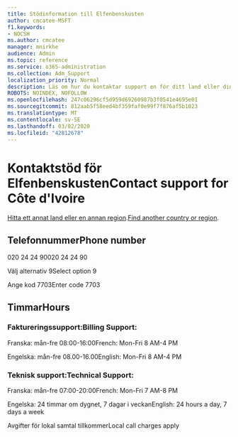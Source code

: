 ```yaml
---
title: Stödinformation till Elfenbenskusten
author: cmcatee-MSFT
f1.keywords:
- NOCSH
ms.author: cmcatee
manager: mnirkhe
audience: Admin
ms.topic: reference
ms.service: o365-administration
ms.collection: Adm_Support
localization_priority: Normal
description: Läs om hur du kontaktar support en för ditt land eller din region.
ROBOTS: NOINDEX, NOFOLLOW
ms.openlocfilehash: 247c06296cf5d959d69260987b3f0541e4695e01
ms.sourcegitcommit: 812aab5f58eed4bf359faf0e99f7f876af5b1023
ms.translationtype: MT
ms.contentlocale: sv-SE
ms.lasthandoff: 03/02/2020
ms.locfileid: "42812678"
---
```

# <a name="contact-support-for-cte-divoire"></a><span data-ttu-id="30581-103">Kontaktstöd för Elfenbenskusten</span><span class="sxs-lookup"><span data-stu-id="30581-103">Contact support for Côte d'Ivoire</span></span>

<span data-ttu-id="30581-104">[Hitta ett annat land eller en annan region](../contact-support-for-business-products.md).</span><span class="sxs-lookup"><span data-stu-id="30581-104">[Find another country or region](../contact-support-for-business-products.md).</span></span>

## <a name="phone-number"></a><span data-ttu-id="30581-105">Telefonnummer</span><span class="sxs-lookup"><span data-stu-id="30581-105">Phone number</span></span>
<span data-ttu-id="30581-106">020 24 24 90</span><span class="sxs-lookup"><span data-stu-id="30581-106">020 24 24 90</span></span>

<span data-ttu-id="30581-107">Välj alternativ 9</span><span class="sxs-lookup"><span data-stu-id="30581-107">Select option 9</span></span>

<span data-ttu-id="30581-108">Ange kod 7703</span><span class="sxs-lookup"><span data-stu-id="30581-108">Enter code 7703</span></span>

## <a name="hours"></a><span data-ttu-id="30581-109">Timmar</span><span class="sxs-lookup"><span data-stu-id="30581-109">Hours</span></span>
### <a name="billing-support"></a><span data-ttu-id="30581-110">Faktureringssupport:</span><span class="sxs-lookup"><span data-stu-id="30581-110">Billing Support:</span></span>

<span data-ttu-id="30581-111">Franska: mån-fre 08:00-16:00</span><span class="sxs-lookup"><span data-stu-id="30581-111">French: Mon-Fri 8 AM-4 PM</span></span>

<span data-ttu-id="30581-112">Engelska: mån-fre 08.00-16.00</span><span class="sxs-lookup"><span data-stu-id="30581-112">English: Mon-Fri 8 AM-4 PM</span></span>

### <a name="technical-support"></a><span data-ttu-id="30581-113">Teknisk support:</span><span class="sxs-lookup"><span data-stu-id="30581-113">Technical Support:</span></span>

<span data-ttu-id="30581-114">Franska: mån-fre 07:00-20:00</span><span class="sxs-lookup"><span data-stu-id="30581-114">French: Mon-Fri 7 AM-8 PM</span></span>

<span data-ttu-id="30581-115">Engelska: 24 timmar om dygnet, 7 dagar i veckan</span><span class="sxs-lookup"><span data-stu-id="30581-115">English: 24 hours a day, 7 days a week</span></span>

<span data-ttu-id="30581-116">Avgifter för lokal samtal tillkommer</span><span class="sxs-lookup"><span data-stu-id="30581-116">Local call charges apply</span></span>
